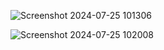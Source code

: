 ![Screenshot 2024-07-25 101306](https://github.com/user-attachments/assets/997d2aa0-02b8-406f-a064-fa6dffb6b928)


![Screenshot 2024-07-25 102008](https://github.com/user-attachments/assets/7f730431-f0f6-43be-b17d-e63189a24d9c)

